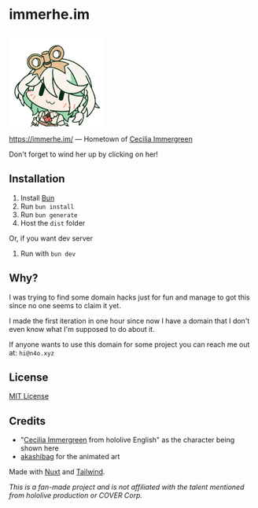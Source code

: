 # immerhe.im

<img src="https://raw.githubusercontent.com/noaione/immerhe.im/refs/heads/master/assets/images/cecilia.png" alt="Cecilia Winding Up" title="Cecilia Winding Up" height="192" />

https://immerhe.im/ — Hometown of [Cecilia Immergreen](https://www.youtube.com/@holoen_ceciliaimmergreen)

Don't forget to wind her up by clicking on her!

## Installation
1. Install [Bun](https://bun.sh/)
2. Run `bun install`
3. Run `bun generate`
4. Host the `dist` folder

Or, if you want dev server

1. Run with `bun dev`

## Why?

I was trying to find some domain hacks just for fun and manage to got this since no one seems to claim it yet.

I made the first iteration in one hour since now I have a domain that I don't even know what I'm supposed to do about it.

If anyone wants to use this domain for some project you can reach me out at: `hi@n4o.xyz`

## License

[MIT License](LICENSE)

## Credits
- "[Cecilia Immergreen](https://www.youtube.com/@holoen_ceciliaimmergreen) from hololive English" as the character being shown here
- [akashibag](https://x.com/akashibag/status/1803460334260306199) for the animated art

Made with [Nuxt](https://nuxt.com/) and [Tailwind](https://tailwindcss.com/).

*This is a fan-made project and is not affiliated with the talent mentioned from hololive production or COVER Corp.*
